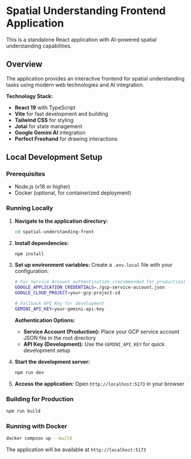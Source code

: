# Spatial Understanding Frontend Application

This is a standalone React application with AI-powered spatial understanding capabilities.

## Overview

The application provides an interactive frontend for spatial understanding tasks using modern web technologies and AI integration.

**Technology Stack:**
- **React 19** with TypeScript
- **Vite** for fast development and building
- **Tailwind CSS** for styling
- **Jotai** for state management
- **Google Gemini AI** integration
- **Perfect Freehand** for drawing interactions

## Local Development Setup

### Prerequisites
- Node.js (v18 or higher)
- Docker (optional, for containerized deployment)

### Running Locally

1. **Navigate to the application directory:**
   ```bash
   cd spatial-understanding-front
   ```

2. **Install dependencies:**
   ```bash
   npm install
   ```

3. **Set up environment variables:**
   Create a `.env.local` file with your configuration:
   ```bash
   # For Service Account authentication (recommended for production)
   GOOGLE_APPLICATION_CREDENTIALS=./gcp-service-account.json
   GOOGLE_CLOUD_PROJECT=your-gcp-project-id
   
   # Fallback API Key for development
   GEMINI_API_KEY=your-gemini-api-key
   ```
   
   **Authentication Options:**
   - **Service Account (Production):** Place your GCP service account JSON file in the root directory
   - **API Key (Development):** Use the `GEMINI_API_KEY` for quick development setup

4. **Start the development server:**
   ```bash
   npm run dev
   ```

5. **Access the application:**
   Open `http://localhost:5173` in your browser

### Building for Production

```bash
npm run build
```

### Running with Docker

```bash
docker compose up --build
```

The application will be available at `http://localhost:5173`